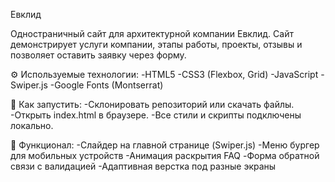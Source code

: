 Евклид

Одностраничный сайт для архитектурной компании Евклид.
Сайт демонстрирует услуги компании, этапы работы, проекты, отзывы и позволяет оставить заявку через форму.

⚙️ Используемые технологии:
-HTML5
-CSS3 (Flexbox, Grid)
-JavaScript
-Swiper.js
-Google Fonts (Montserrat)

🚀 Как запустить:
-Склонировать репозиторий или скачать файлы.
-Открыть index.html в браузере.
-Все стили и скрипты подключены локально.

📌 Функционал:
-Слайдер на главной странице (Swiper.js)
-Меню бургер для мобильных устройств
-Анимация раскрытия FAQ
-Форма обратной связи с валидацией
-Адаптивная верстка под разные экраны

